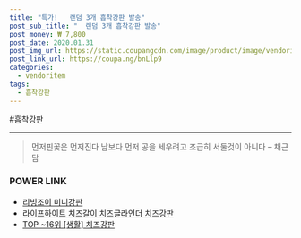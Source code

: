 ```yaml
--- 
title: "특가!   랜덤 3개 흡착강판 발송" 
post_sub_title: "  랜덤 3개 흡착강판 발송" 
post_money: ₩ 7,800 
post_date: 2020.01.31 
post_img_url: https://static.coupangcdn.com/image/product/image/vendoritem/2017/01/19/3000152590/7989949f-057f-457f-a9c3-1ee376be9bff.JPG 
post_link_url: https://coupa.ng/bnLlp9 
categories: 
  - vendoritem 
tags: 
  - 흡착강판 
--- 
```

  #흡착강판 
<hr> 

> 먼저핀꽃은 먼저진다  남보다 먼저 공을 세우려고 조급히 서둘것이 아니다 – 채근담 


### POWER LINK

* <a href="https://blog.naver.com/fasyy4321/221791932215" target="_blank">리빙조이 미니강판</a>
* <a href="https://blog.naver.com/sakai111/221781080525" target="_blank">라이프하이트 치즈갈이 치즈글라인더 치즈강판</a>
* <a href="https://blog.naver.com/fasyy4321/221780922349" target="_blank"> TOP ~16위 [생활] 치즈강판</a>
